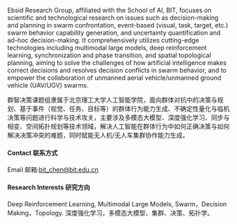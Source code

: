 

Ebsid Research Group, affiliated with the School of AI, BIT, focuses on scientific and technological research on issues such as decision-making and planning in swarm confrontation, event-based (visual, task, target, etc.) swarm behavior capability generation, and uncertainty quantification and ad-hoc decision-making. It comprehensively utilizes cutting-edge technologies including multimodal large models, deep reinforcement learning, synchronization and phase transition, and spatial topological planning, aiming to solve the challenges of how artificial intelligence makes correct decisions and resolves decision conflicts in swarm behavior, and to empower the collaboration of unmanned aerial vehicle/unmanned ground vehicle (UAV/UGV) swarms.

群智决策课题组隶属于北京理工大学人工智能学院，面向群体对抗中的决策与规划、基于事件（视觉、任务、目标等）的群体行为能力生成、不确定性量化与临机决策等问题进行科学与技术攻关，主要涉及多模态大模型、深度强化学习、同步与相变、空间拓扑规划等技术领域，解决人工智能在群体行为中如何正确决策与如何解决决策冲突的难题，同时赋能无人机/无人车集群协作能力生成。

#### Contact 联系方式

Email 邮箱:bit_chen@bit.edu.cn


#### Research Interests 研究方向
Deep Reinforcement Learning, Multimodal Large Models, Swarm，Decision Making，Topology.
深度强化学习，多模态大模型、集群、决策、拓扑学。

